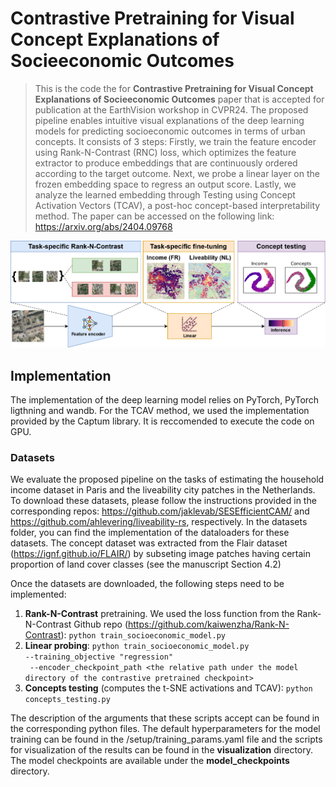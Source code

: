 # __Contrastive Pretraining for Visual Concept Explanations of Socieeconomic Outcomes__

>This is the code the for __Contrastive Pretraining for Visual Concept Explanations of Socieeconomic Outcomes__ paper that is accepted for publication at the EarthVision workshop in CVPR24.
The proposed pipeline enables intuitive visual explanations of the deep learning models for predicting socioeconomic outcomes in terms of urban concepts. It consists of 3 steps: Firstly, we train the feature encoder using Rank-N-Contrast (RNC) loss, which optimizes the feature extractor to produce embeddings that are continuously ordered according to the target outcome. Next, we probe a linear layer on the frozen embedding space to regress an output score. Lastly, we analyze the learned embedding through Testing using Concept Activation Vectors (TCAV), a post-hoc concept-based interpretability method. The paper can be accessed on the following link: https://arxiv.org/abs/2404.09768

![Proposed workflow](method_workflow.png)

## Implementation ##
The implementation of the deep learning model relies on PyTorch, PyTorch ligthning and wandb. For the TCAV method, we used the implementation provided by the Captum library. It is reccomended to execute the code on GPU. 

### Datasets ###
We evaluate the proposed pipeline on the tasks of estimating the household income dataset in Paris and the liveability city patches in the Netherlands.
To download these datasets, please follow the instructions provided in the corresponding repos: https://github.com/jaklevab/SESEfficientCAM/ and https://github.com/ahlevering/liveability-rs, respectively. In the datasets folder, you can find the implementation of the dataloaders for these datasets.
The concept dataset was extracted from the Flair dataset (https://ignf.github.io/FLAIR/) by subseting image patches having certain proportion of land cover classes (see the manuscript Section 4.2) 

Once the datasets are downloaded, the following steps need to be implemented:
1. **Rank-N-Contrast** pretraining. We used the loss function from the Rank-N-Contrast Github repo (https://github.com/kaiwenzha/Rank-N-Contrast):
`python train_socioeconomic_model.py` 
2. **Linear probing**: `python train_socioeconomic_model.py `<br>` --training_objective "regression" `<br>` --encoder_checkpoint_path <the relative path under the model directory of the contrastive pretrained checkpoint>`
3. **Concepts testing** (computes the t-SNE activations and TCAV): `python concepts_testing.py`

The description of the arguments that these scripts accept can be found in the corresponding python files. The default hyperparameters for the model training can be found in the /setup/training_params.yaml file and the scripts for visualization of the results can be found in the **visualization** directory.
The model checkpoints are available under the **model_checkpoints** directory.


